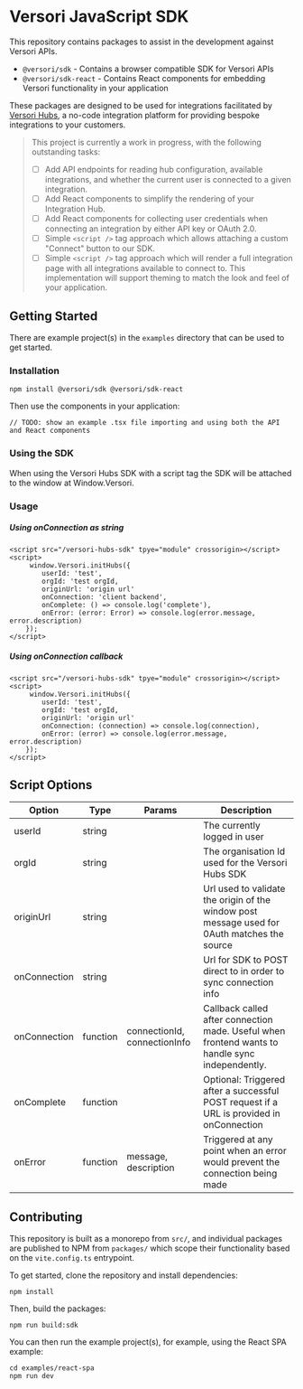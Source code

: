# Versori JavaScript SDK

This repository contains packages to assist in the development against Versori APIs.

-   `@versori/sdk` - Contains a browser compatible SDK for Versori APIs
-   `@versori/sdk-react` - Contains React components for embedding Versori functionality in your application

These packages are designed to be used for integrations facilitated by [Versori Hubs][hubs], a no-code integration
platform for providing bespoke integrations to your customers.

> This project is currently a work in progress, with the following outstanding tasks:
>
> -   [ ] Add API endpoints for reading hub configuration, available integrations, and whether the current user is
>         connected to a given integration.
> -   [ ] Add React components to simplify the rendering of your Integration Hub.
> -   [ ] Add React components for collecting user credentials when connecting an integration by either API key or
>         OAuth 2.0.
> -   [ ] Simple `<script />` tag approach which allows attaching a custom "Connect" button to our SDK.
> -   [ ] Simple `<script />` tag approach which will render a full integration page with all integrations available to
>         connect to. This implementation will support theming to match the look and feel of your application.

## Getting Started

There are example project(s) in the `examples` directory that can be used to get started.

### Installation

```shell
npm install @versori/sdk @versori/sdk-react
```

Then use the components in your application:

```tsx
// TODO: show an example .tsx file importing and using both the API and React components
```

### Using the SDK

When using the Versori Hubs SDK with a script tag the SDK will be attached to the window at Window.Versori.

### Usage

##### Using onConnection as string

```
<script src="/versori-hubs-sdk" tpye="module" crossorigin></script>
<script>
     window.Versori.initHubs({
        userId: 'test',
        orgId: 'test orgId,
        originUrl: 'origin url'
        onConnection: 'client backend',
        onComplete: () => console.log('complete'),
        onError: (error: Error) => console.log(error.message, error.description)
    });
</script>
```

##### Using onConnection callback

```
<script src="/versori-hubs-sdk" tpye="module" crossorigin></script>
<script>
     window.Versori.initHubs({
        userId: 'test',
        orgId: 'test orgId,
        originUrl: 'origin url'
        onConnection: (connection) => console.log(connection),
        onError: (error) => console.log(error.message, error.description)
    });
</script>
```

## Script Options

| Option       | Type     | Params                       | Description                                                                                     |
| ------------ | -------- | ---------------------------- | ----------------------------------------------------------------------------------------------- |
| userId       | string   |                              | The currently logged in user                                                                    |
| orgId        | string   |                              | The organisation Id used for the Versori Hubs SDK                                               |
| originUrl    | string   |                              | Url used to validate the origin of the window post message used for 0Auth matches the source    |
| onConnection | string   |                              | Url for SDK to POST direct to in order to sync connection info                                  |
| onConnection | function | connectionId, connectionInfo | Callback called after connection made. Useful when frontend wants to handle sync independently. |
| onComplete   | function |                              | Optional: Triggered after a successful POST request if a URL is provided in onConnection        |
| onError      | function | message, description         | Triggered at any point when an error would prevent the connection being made                    |

## Contributing

This repository is built as a monorepo from `src/`, and individual packages are published to NPM from `packages/` which
scope their functionality based on the `vite.config.ts` entrypoint.

To get started, clone the repository and install dependencies:

```shell
npm install
```

Then, build the packages:

```shell
npm run build:sdk
```

You can then run the example project(s), for example, using the React SPA example:

```shell
cd examples/react-spa
npm run dev
```

[hubs]: https://www.versori.com/integration-hub
